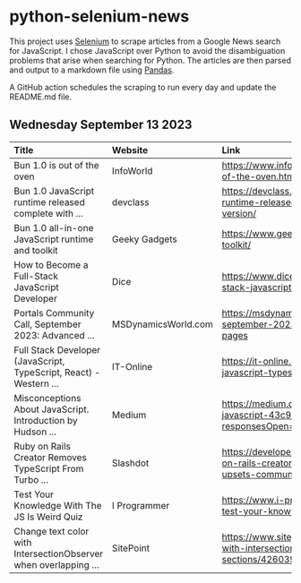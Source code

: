# python-selenium-news

This project uses [Selenium](https://www.seleniumhq.org/) to scrape articles from a Google News search for JavaScript.
I chose JavaScript over Python to avoid the disambiguation problems that arise when searching for Python.
The articles are then parsed and output to a markdown file using [Pandas](https://pandas.pydata.org/).

A GitHub action schedules the scraping to run every day and update the README.md file.

## Wednesday September 13 2023


| Title                                                              | Website             | Link                                                                                                                                  |
|:-------------------------------------------------------------------|:--------------------|:--------------------------------------------------------------------------------------------------------------------------------------|
| Bun 1.0 is out of the oven                                         | InfoWorld           | https://www.infoworld.com/article/3706293/bun-10-is-out-of-the-oven.html                                                              |
| Bun 1.0 JavaScript runtime released complete with ...              | devclass            | https://devclass.com/2023/09/11/bun-1-0-javascript-runtime-released-complete-with-experimental-windows-version/                       |
| Bun 1.0 all-in-one JavaScript runtime and toolkit                  | Geeky Gadgets       | https://www.geeky-gadgets.com/bun-javascript-runtime-toolkit/                                                                         |
| How to Become a Full-Stack JavaScript Developer                    | Dice                | https://www.dice.com/career-advice/how-to-become-a-full-stack-javascript-developer                                                    |
| Portals Community Call, September 2023: Advanced ...               | MSDynamicsWorld.com | https://msdynamicsworld.com/event/portals-community-call-september-2023-advanced-javascript-techniques-power-pages                    |
| Full Stack Developer (JavaScript, TypeScript, React) - Western ... | IT-Online           | https://it-online.co.za/2023/09/07/full-stack-developer-javascript-typescript-react-western-cape-woodstock/                           |
| Misconceptions About JavaScript. Introduction  by Hudson ...       | Medium              | https://medium.com/@cubettech11/misconceptions-about-javascript-43c90dd455ee?responsesOpen=true&sortBy=REVERSE_CHRON                  |
| Ruby on Rails Creator Removes TypeScript From Turbo ...            | Slashdot            | https://developers.slashdot.org/story/23/09/07/2026202/ruby-on-rails-creator-removes-typescript-from-turbo-framework-upsets-community |
| Test Your Knowledge With The JS Is Weird Quiz                      | I Programmer        | https://www.i-programmer.info/news/167-javascript/16587-test-your-knowledge-with-the-js-is-weird-quiz.html                            |
| Change text color with IntersectionObserver when overlapping ...   | SitePoint           | https://www.sitepoint.com/community/t/change-text-color-with-intersectionobserver-when-overlapping-certain-sections/426039            |